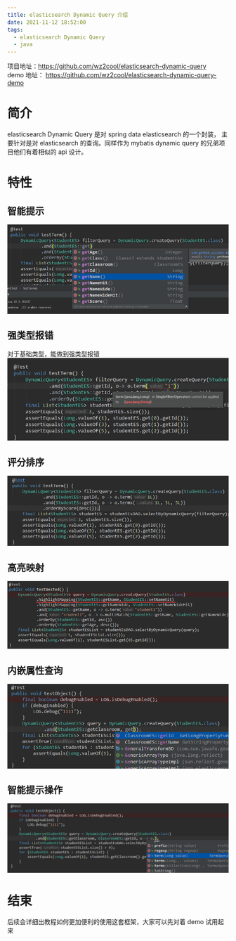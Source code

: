 ```yaml
---
title: elasticsearch Dynamic Query 介绍
date: 2021-11-12 18:52:00
tags:
  - elasticsearch Dynamic Query
  - java
---
```


项目地址：https://github.com/wz2cool/elasticsearch-dynamic-query  
demo 地址： https://github.com/wz2cool/elasticsearch-dynamic-query-demo

# 简介

elasticsearch Dynamic Query 是对 spring data elasticsearch 的一个封装， 主要针对是对 elasticsearch 的查询。同样作为 mybatis dynamic query 的兄弟项目他们有着相似的 api 设计。

# 特性

## 智能提示

![](assets/es-autocomplete.png)

## 强类型报错

对于基础类型，能做到强类型报错  
![](assets/strong-type.png)

## 评分排序

![](assets/order-score.png)

## 高亮映射

![](assets/highlight.png)

## 内嵌属性查询

![](assets/nested-object.png)

## 智能提示操作

![](assets/es-ops.png)

# 结束

后续会详细出教程如何更加便利的使用这套框架，大家可以先对着 demo 试用起来
